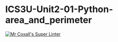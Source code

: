# ICS3U-Unit2-01-Python-area_and_perimeter

[![Mr Coxall's Super Linter](https://github.com/Haley-LeBonICS3U-Unit2-01-Python-area_and_perimeter/workflows/Mr%20Coxall's%20Super%20Linter/badge.svg)](https://github.com/Haley-LeBon/ICS3U-Unit2-01-Python-area_and_perimeter/actions/)
